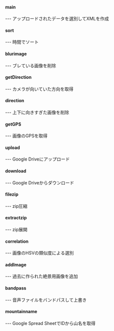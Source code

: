 #### main
  --- アップロードされたデータを選別してXMLを作成
  
#### sort
  --- 時間でソート

#### blurimage
  --- ブレている画像を削除
 
#### getDirection
  --- カメラが向いていた方向を取得
  
#### direction
  --- 上下に向きすぎた画像を削除

#### getGPS
  --- 画像のGPSを取得
  
#### upload
  --- Google Driveにアップロード
  
#### download
  --- Google Driveからダウンロード
  
#### filezip
  --- zip圧縮
  
#### extractzip
  --- zip展開
  
#### correlation
  --- 画像のHSVの類似度による選別
  
#### addImage
  --- 過去に作られた絶景用画像を追加

#### bandpass
  --- 音声ファイルをバンドパスして上書き

#### mountainname
  --- Google Spread SheetでIDから山名を取得
